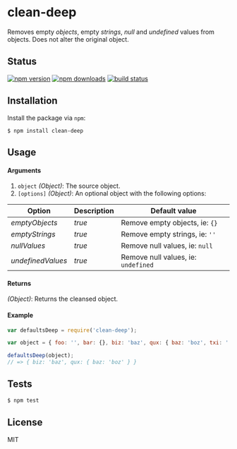 # clean-deep

Removes empty _objects_, empty _strings_, _null_ and _undefined_ values from objects. Does not alter the original object.

## Status

  [![npm version][npm-image]][npm-url]
  [![npm downloads][downloads-image]][downloads-url]
  [![build status][travis-image]][travis-url]

## Installation

  Install the package via `npm`:

```
$ npm install clean-deep
```

## Usage

#### Arguments

  1. `object` *(Object)*: The source object.
  2. `[options]` *(Object)*: An optional object with the following options:

| Option            | Description | Default value                       |
|-------------------|-------------|-------------------------------------|
| _emptyObjects_    | _true_      | Remove empty objects, ie: `{}`      |
| _emptyStrings_    | _true_      | Remove empty strings, ie: `''`      |
| _nullValues_      | _true_      | Remove null values, ie: `null`      |
| _undefinedValues_ | _true_      | Remove null values, ie: `undefined` |

#### Returns

  *(Object)*: Returns the cleansed object.

#### Example

```js
var defaultsDeep = require('clean-deep');

var object = { foo: '', bar: {}, biz: 'baz', qux: { baz: 'boz', txi: '' } };

defaultsDeep(object);
// => { biz: 'baz', qux: { baz: 'boz' } }
```

## Tests

```js
$ npm test
```

## License

MIT

[downloads-image]: https://img.shields.io/npm/dm/clean-deep.svg
[downloads-url]: https://npmjs.org/package/clean-deep
[npm-image]: https://img.shields.io/npm/v/clean-deep.svg
[npm-url]: https://npmjs.org/package/clean-deep
[travis-image]: https://travis-ci.org/seegno/clean-deep.svg
[travis-url]: https://travis-ci.org/seegno/clean-deep
